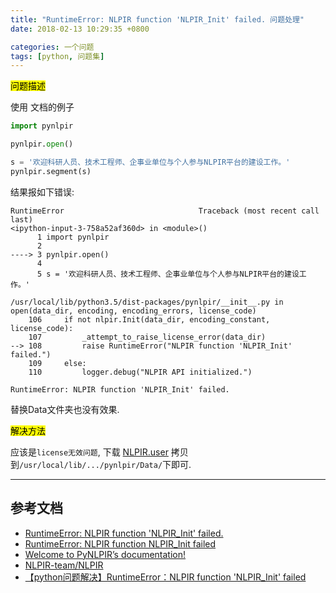 ```yaml
---
title: "RuntimeError: NLPIR function 'NLPIR_Init' failed. 问题处理"
date: 2018-02-13 10:29:35 +0800

categories: 一个问题
tags: [python, 问题集]
---
```


<mark>问题描述</mark>

使用 文档的例子
```python
import pynlpir

pynlpir.open()

s = '欢迎科研人员、技术工程师、企事业单位与个人参与NLPIR平台的建设工作。'
pynlpir.segment(s)
```

结果报如下错误:

```
RuntimeError                              Traceback (most recent call last)
<ipython-input-3-758a52af360d> in <module>()
      1 import pynlpir
      2
----> 3 pynlpir.open()
      4
      5 s = '欢迎科研人员、技术工程师、企事业单位与个人参与NLPIR平台的建设工作。'

/usr/local/lib/python3.5/dist-packages/pynlpir/__init__.py in open(data_dir, encoding, encoding_errors, license_code)
    106     if not nlpir.Init(data_dir, encoding_constant, license_code):
    107         _attempt_to_raise_license_error(data_dir)
--> 108         raise RuntimeError("NLPIR function 'NLPIR_Init' failed.")
    109     else:
    110         logger.debug("NLPIR API initialized.")

RuntimeError: NLPIR function 'NLPIR_Init' failed.
```

替换Data文件夹也没有效果.

<mark>解决方法</mark>

应该是`license无效问题`, 下载 [NLPIR.user](https://github.com/NLPIR-team/NLPIR/tree/master/License/license%20for%20a%20month/NLPIR-ICTCLAS%E5%88%86%E8%AF%8D%E7%B3%BB%E7%BB%9F%E6%8E%88%E6%9D%83) 拷贝到`/usr/local/lib/.../pynlpir/Data/`下即可.


---
## 参考文档
- [RuntimeError: NLPIR function 'NLPIR_Init' failed.](https://github.com/tsroten/pynlpir/issues/25)
- [RuntimeError: NLPIR function NLPIR_Init failed](https://github.com/tsroten/pynlpir/issues/18)
- [Welcome to PyNLPIR’s documentation!](http://pynlpir.readthedocs.io/en/latest/)
- [NLPIR-team/NLPIR](https://github.com/NLPIR-team/NLPIR)
- [【python问题解决】RuntimeError：NLPIR function 'NLPIR_Init' failed](http://blog.csdn.net/Junkichan/article/details/51908416)
